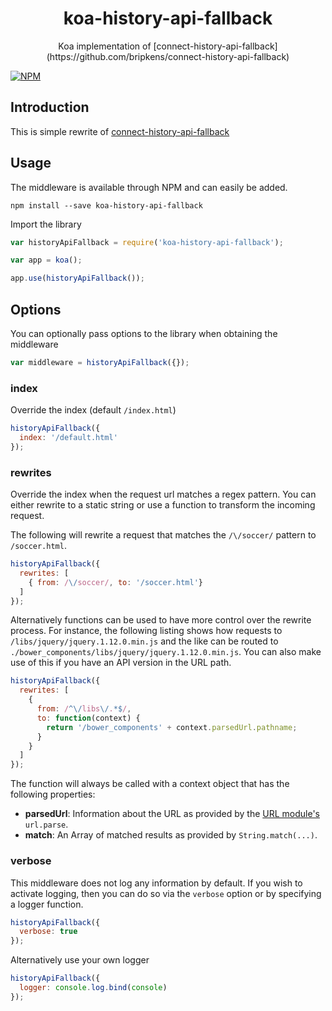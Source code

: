 <h1 align="center">koa-history-api-fallback</h1>
<p align="center">Koa implementation of [connect-history-api-fallback](https://github.com/bripkens/connect-history-api-fallback)

[![NPM](https://nodei.co/npm/koa-history-api-fallback.png?downloads=true&downloadRank=true)](https://nodei.co/npm/koa-history-api-fallback/)

## Introduction

This is simple rewrite of [connect-history-api-fallback](https://github.com/bripkens/connect-history-api-fallback)

## Usage

The middleware is available through NPM and can easily be added.

```
npm install --save koa-history-api-fallback
```

Import the library

```javascript
var historyApiFallback = require('koa-history-api-fallback');

var app = koa();

app.use(historyApiFallback());
```

## Options
You can optionally pass options to the library when obtaining the middleware

```javascript
var middleware = historyApiFallback({});
```

### index
Override the index (default `/index.html`)

```javascript
historyApiFallback({
  index: '/default.html'
});
```

### rewrites
Override the index when the request url matches a regex pattern. You can either rewrite to a static string or use a function to transform the incoming request.

The following will rewrite a request that matches the `/\/soccer/` pattern to `/soccer.html`.
```javascript
historyApiFallback({
  rewrites: [
    { from: /\/soccer/, to: '/soccer.html'}
  ]
});
```

Alternatively functions can be used to have more control over the rewrite process. For instance, the following listing shows how requests to `/libs/jquery/jquery.1.12.0.min.js` and the like can be routed to `./bower_components/libs/jquery/jquery.1.12.0.min.js`. You can also make use of this if you have an API version in the URL path.
```javascript
historyApiFallback({
  rewrites: [
    {
      from: /^\/libs\/.*$/,
      to: function(context) {
        return '/bower_components' + context.parsedUrl.pathname;
      }
    }
  ]
});
```

The function will always be called with a context object that has the following properties:

 - **parsedUrl**: Information about the URL as provided by the [URL module's](https://nodejs.org/api/url.html#url_url_parse_urlstr_parsequerystring_slashesdenotehost) `url.parse`.
 - **match**: An Array of matched results as provided by `String.match(...)`.


### verbose
This middleware does not log any information by default. If you wish to activate logging, then you can do so via the `verbose` option or by specifying a logger function.

```javascript
historyApiFallback({
  verbose: true
});
```

Alternatively use your own logger

```javascript
historyApiFallback({
  logger: console.log.bind(console)
});
```
